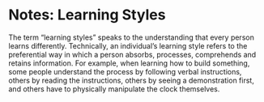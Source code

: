 # Notes: Learning Styles

The term “learning styles” speaks to the understanding that every person learns differently. Technically, an individual’s learning style refers to the preferential way in which a person absorbs, processes, comprehends and retains information. For example, when learning how to build something, some people understand the process by following verbal instructions, others by reading the instructions, others by seeing a demonstration first, and others have to physically manipulate the clock themselves.
